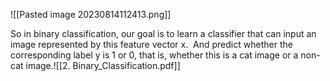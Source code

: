 ![[Pasted image 20230814112413.png]]

So in binary classification, our goal is to learn a classifier that can input an image represented by this feature vector x. 
And predict whether the corresponding label y is 1 or 0, that is, whether this is a cat image or a non-cat image.![[2. Binary_Classification.pdf]]